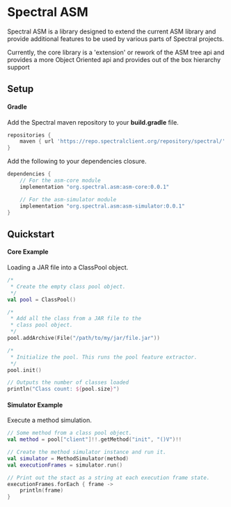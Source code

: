 # Spectral ASM
Spectral ASM is a library designed to extend the current ASM library and provide
additional features to be used by various parts of Spectral projects. 

Currently, the core library is a 'extension' or rework of the ASM tree api and provides
a more Object Oriented api and provides out of the box hierarchy support

## Setup

#### Gradle
Add the Spectral maven repository to your **build.gradle** file.
```groovy
repositories {
    maven { url 'https://repo.spectralclient.org/repository/spectral/' }
}
```

Add the following to your dependencies closure.
```groovy
dependencies {
    // For the asm-core module
    implementation "org.spectral.asm:asm-core:0.0.1"

    // For the asm-simulator module
    implementation "org.spectral.asm:asm-simulator:0.0.1"
}
```

## Quickstart

#### Core Example
Loading a JAR file into a ClassPool object.
```kotlin
/*
 * Create the empty class pool object.
 */
val pool = ClassPool()

/*
 * Add all the class from a JAR file to the
 * class pool object.
 */
pool.addArchive(File("/path/to/my/jar/file.jar"))

/*
 * Initialize the pool. This runs the pool feature extractor.
 */
pool.init()

// Outputs the number of classes loaded
println("Class count: ${pool.size}")
```

#### Simulator Example
Execute a method simulation.
```kotlin
// Some method from a class pool object.
val method = pool["client"]!!.getMethod("init", "()V")!!

// Create the method simulator instance and run it.
val simulator = MethodSimulator(method)
val executionFrames = simulator.run()

// Print out the stact as a string at each execution frame state.
executionFrames.forEach { frame ->
    println(frame)
}
```
